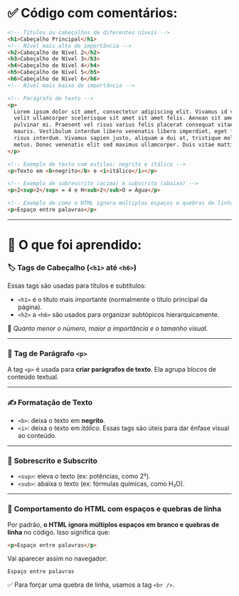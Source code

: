 # ✅ Código com comentários:

```html
<!-- Títulos ou cabeçalhos de diferentes níveis -->
<h1>Cabeçalho Principal</h1>
<!-- Nível mais alto de importância -->
<h2>Cabeçalho de Nível 2</h2>
<h3>Cabeçalho de Nível 3</h3>
<h4>Cabeçalho de Nível 4</h4>
<h5>Cabeçalho de Nível 5</h5>
<h6>Cabeçalho de Nível 6</h6>
<!-- Nível mais baixo de importância -->

<!-- Parágrafo de texto -->
<p>
  Lorem ipsum dolor sit amet, consectetur adipiscing elit. Vivamus id velit ac
  velit ullamcorper scelerisque sit amet sit amet felis. Aenean sit amet
  pulvinar mi. Praesent vel risus varius felis placerat consequat vitae quis
  mauris. Vestibulum interdum libero venenatis libero imperdiet, eget fringilla
  risus interdum. Vivamus sapien justo, aliquam a dui at, tristique mollis
  metus. Donec venenatis elit sed maximus ullamcorper. Duis vitae mattis mi.
</p>

<!-- Exemplo de texto com estilos: negrito e itálico -->
<p>Texto em <b>negrito</b> e <i>itálico</i></p>

<!-- Exemplo de sobrescrito (acima) e subscrito (abaixo) -->
<p>2<sup>2</sup> = 4 e H<sub>2</sub>O = Água</p>

<!-- Exemplo de como o HTML ignora múltiplos espaços e quebras de linha -->
<p>Espaço entre palavras</p>
```

---

# 📘 O que foi aprendido:

### 🏷️ **Tags de Cabeçalho (`<h1>` até `<h6>`)**

Essas tags são usadas para títulos e subtítulos:

- `<h1>` é o título mais importante (normalmente o título principal da página).
- `<h2>` a `<h6>` são usados para organizar subtópicos hierarquicamente.

📌 _Quanto menor o número, maior a importância e o tamanho visual._

---

### 📄 **Tag de Parágrafo `<p>`**

A tag `<p>` é usada para **criar parágrafos de texto**. Ela agrupa blocos de conteúdo textual.

---

### ✍️ **Formatação de Texto**

- `<b>`: deixa o texto em **negrito**.
- `<i>`: deixa o texto em _itálico_.
  Essas tags são úteis para dar ênfase visual ao conteúdo.

---

### 🔢 **Sobrescrito e Subscrito**

- `<sup>`: eleva o texto (ex: potências, como 2²).
- `<sub>`: abaixa o texto (ex: fórmulas químicas, como H₂O).

---

### 🧠 **Comportamento do HTML com espaços e quebras de linha**

Por padrão, **o HTML ignora múltiplos espaços em branco e quebras de linha** no código. Isso significa que:

```html
<p>Espaço entre palavras</p>
```

Vai aparecer assim no navegador:

```
Espaço entre palavras
```

✅ Para forçar uma quebra de linha, usamos a tag `<br />`.
